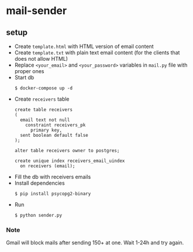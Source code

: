 # mail-sender

## setup

- Create `template.html` with HTML version of email content
- Create `template.txt` with plain text email content (for the clients that does not allow HTML)
- Replace `<your_email>` and `<your_password>` variables in `mail.py` file with proper ones 
- Start db
  ```
  $ docker-compose up -d
  ```
- Create `receivers` table
  ```
  create table receivers
  (
    email text not null
      constraint receivers_pk
        primary key,
    sent boolean default false
  );

  alter table receivers owner to postgres;

  create unique index receivers_email_uindex
    on receivers (email);

  ```
- Fill the db with receivers emails
- Install dependencies
  ```
  $ pip install psycopg2-binary
  ```
- Run
  ```
  $ python sender.py
  ```

### Note

Gmail will block mails after sending 150+ at one. Wait 1-24h and try again.